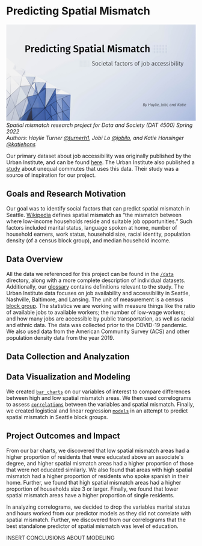 # Predicting Spatial Mismatch
![spatial mismatch cover image](/spatial_mismatch_banner.png)
_Spatial mismatch research project for Data and Society (DAT 4500) Spring 2022_  
_Authors: Haylie Turner [@turnerh1](https://github.com/turnerh1), Jobi Lo [@jobilo](https://github.com/jobilo), and Katie Honsinger [@katiehons](https://github.com/katiehons)_

Our primary dataset about job accessibility was originally published by the Urban Institute, and can be found [here](https://datacatalog.urban.org/dataset/unequal-commute-data).
The Urban Institute also published a [study](https://www.urban.org/features/unequal-commute) about unequal commutes that uses this data. Their study was a source of inspiration for our project.

## Goals and Research Motivation
Our goal was to identify social factors that can predict spatial mismatch in Seattle. [Wikipedia](https://en.wikipedia.org/wiki/Spatial_mismatch#:~:text=Spatial%20mismatch%20is%20the%20mismatch,reside%20and%20suitable%20job%20opportunities) defines spatial mismatch as “the mismatch between where low-income households reside and suitable job opportunities.” Such factors included marital status, language spoken at home, number of household earners, work status, household size, racial identity, population density (of a census block group), and median household income.

## Data Overview
All the data we referenced for this project can be found in the [`/data`](/data) directory, along with a more complete description of individual datasets. Additionally, our [glossary](https://github.com/turnerh1/unequal-commute/wiki/Glossary) contains definitions relevant to the study.
The Urban Institute data focuses on job availability and accessibility in Seattle, Nashville, Baltimore, and Lansing. The unit of measurement
is a census [block group](https://www.census.gov/programs-surveys/geography/about/glossary.html#par_textimage_4). The statistics
we are working with measure things like the ratio of available jobs to available workers; the number of low-wage workers;
and how many jobs are accessible by public transportation, as well as racial and ethnic data.
The data was collected prior to the COVID-19 pandemic.  
We also used data from the American Community Survey (ACS) and other population density data from the year 2019.


## Data Collection and Analyzation

## Data Visualization and Modeling
We created [`bar_charts`](/bar_charts) on our variables of interest to compare differences between high and low spatial mismatch areas. We then used correlograms to assess [`correlations`](/correlations) between the variables and spatial mismatch. Finally, we created
logistical and linear regression [`models`](/models) in an attempt to predict spatial mismatch in Seattle block groups.
## Project Outcomes and Impact
From our bar charts, we discovered that low spatial mismatch areas had a higher proportion of residents that were educated above an associate's degree, and higher spatial mismatch areas had a higher proportion of those that were not educated similarly. We also found that areas with high spatial mismatch had a higher proportion of residents who spoke spanish in their home. Further, we found that high spatial mismatch areas had a higher proportion of households size 3 or larger. Finally, we found that lower spatial mismatch areas have a higher proportion of single residents.

In analyzing correlograms, we decided to drop the variables marital status and hours worked from our predictor models as they did not correlate with spatial mismatch. Further, we discovered from our correlograms that the best standalone predictor of spatial mismatch was level of education.

INSERT CONCLUSIONS ABOUT MODELING
